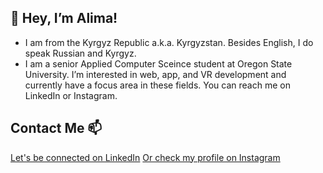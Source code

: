 ## 👋 Hey, I’m Alima! 

- I am from the Kyrgyz Republic a.k.a. Kyrgyzstan. Besides English, I do speak Russian and Kyrgyz. 
- I am a senior Applied Computer Sceince student at Oregon State University. 
I’m interested in web, app, and VR development and currently have a focus area in these fields. You can reach me on LinkedIn or Instagram.

## Contact Me 📫
[Let's be connected on LinkedIn](https://www.linkedin.com/in/alima-matyeva-88987819a)
[Or check my profile on Instagram](https://www.instagram.com/peaceminus15/)


<!---
matyevaa/matyevaa is a ✨ special ✨ repository because its `README.md` (this file) appears on your GitHub profile.
You can click the Preview link to take a look at your changes.
--->
